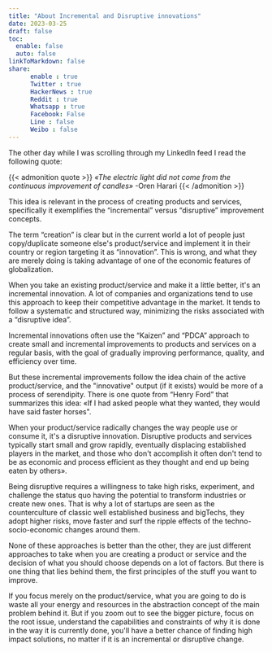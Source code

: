 ```yaml
---
title: "About Incremental and Disruptive innovations"
date: 2023-03-25
draft: false
toc:
  enable: false
  auto: false
linkToMarkdown: false
share:
      enable : true
      Twitter : true
      HackerNews : true
      Reddit : true
      Whatsapp : true
      Facebook: False
      Line : false
      Weibo : false
---
```

The other day while  I was scrolling through my LinkedIn feed I read the following quote:

{{< admonition quote >}}
*«The electric light did not come from the continuous improvement of candles»*
-Oren Harari
{{< /admonition >}}

This idea is relevant in the process of creating products and services, specifically it exemplifies the “incremental” versus “disruptive” improvement concepts.

The term “creation” is clear but in the current world a lot of people just copy/duplicate someone else's product/service and implement it in their country or region  targeting it as “innovation”. This is wrong, and what they are merely doing is taking advantage of one of the economic features of globalization.

When you take an existing product/service and make it a little better, it's an incremental innovation. A lot of companies and organizations tend to use this approach to keep their competitive advantage in the market. It tends to follow a systematic and structured way, minimizing the risks associated with a “disruptive idea”.

Incremental innovations often use the “Kaizen” and “PDCA” approach to create small and  incremental improvements to products and services on a regular basis, with the goal of gradually improving performance, quality, and efficiency over time.

But these incremental improvements follow the idea chain of the active product/service, and the "innovative" output (if it exists) would be more of a process of serendipity. There is one quote from “Henry Ford” that summarizes this idea: «If I had asked people what they wanted, they would have said faster horses".  

When your product/service radically changes the way people use or consume it, it's a disruptive innovation. Disruptive products and services typically start small and grow rapidly, eventually displacing established players in the market, and those who don't accomplish it often don't tend to be as economic and process efficient as they thought and end up being eaten by others».

Being disruptive requires a willingness to take high risks, experiment, and challenge the status quo having the potential to transform industries or create new ones. That is why a lot of startups are seen as the counterculture of classic well established business and  bigTechs, they adopt higher risks, move faster and surf  the ripple effects of the techno-socio-economic changes around them.

None of these approaches is better than the other, they are just different approaches to take when you are creating a product or service and the decision of what you should choose depends on a lot of factors. But there is one thing that lies behind them, the first principles of the stuff you want to improve.

If you focus merely on the product/service, what you are going to do is waste all your energy and resources in the abstraction concept of the main problem behind it. But if you zoom out to see the bigger picture, focus on the root issue, understand the capabilities and constraints of why it is done in the way it is currently done, you'll have a better chance of finding high impact solutions, no matter if it is an incremental or disruptive change.
